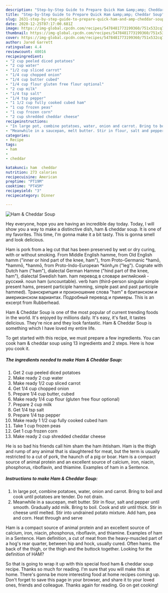 ```yaml
---
description: "Step-by-Step Guide to Prepare Quick Ham &amp;amp; Cheddar Soup"
title: "Step-by-Step Guide to Prepare Quick Ham &amp;amp; Cheddar Soup"
slug: 2631-step-by-step-guide-to-prepare-quick-ham-and-amp-cheddar-soup
date: 2020-12-25T07:17:00.681Z
image: https://img-global.cpcdn.com/recipes/5478481773199360/751x532cq70/ham-cheddar-soup-recipe-main-photo.jpg
thumbnail: https://img-global.cpcdn.com/recipes/5478481773199360/751x532cq70/ham-cheddar-soup-recipe-main-photo.jpg
cover: https://img-global.cpcdn.com/recipes/5478481773199360/751x532cq70/ham-cheddar-soup-recipe-main-photo.jpg
author: Jared Garrett
ratingvalue: 4.4
reviewcount: 40016
recipeingredient:
- "2 cup peeled diced potatoes"
- "2 cup water"
- "1/2 cup sliced carrot"
- "1/4 cup chopped onion"
- "1/4 cup butter cubed"
- "1/4 cup flour gluten free flour optional"
- "2 cup milk"
- "1/4 tsp salt"
- "1/4 tsp pepper"
- "1 1/2 cup fully cooked cubed ham"
- "1 cup frozen peas"
- "1 cup frozen corn"
- "2 cup shredded cheddar cheese"
recipeinstructions:
- "In large pot, combine potatoes, water, onion and carrot. Bring to boil and cook until potatoes are tender. Do not drain."
- "Meanwhile in a saucepan, melt butter. Stir in flour, salt and pepper until smooth. Gradually add milk. Bring to boil. Cook and stir until thick. Stir in cheese until melted. Stir into undrained potato mixture. Add ham, pea and corn. Heat through and serve"
categories:
- Recipe
tags:
- ham
- 
- cheddar

katakunci: ham  cheddar 
nutrition: 273 calories
recipecuisine: American
preptime: "PT19M"
cooktime: "PT45M"
recipeyield: "3"
recipecategory: Dinner

---
```



![Ham &amp; Cheddar Soup](https://img-global.cpcdn.com/recipes/5478481773199360/751x532cq70/ham-cheddar-soup-recipe-main-photo.jpg)

Hey everyone, hope you are having an incredible day today. Today, I will show you a way to make a distinctive dish, ham &amp; cheddar soup. It is one of my favorites. This time, I'm gonna make it a bit tasty. This is gonna smell and look delicious.

Ham is pork from a leg cut that has been preserved by wet or dry curing, with or without smoking. From Middle English hamme, from Old English hamm (&#34;inner or hind part of the knee, ham&#34;), from Proto-Germanic *hamō, *hammō, *hanmō, from Proto-Indo-European *kónh₂m (&#34;leg&#34;). Cognate with Dutch ham (&#34;ham&#34;), dialectal German Hamme (&#34;hind part of the knee, ham&#34;), dialectal Swedish ham. ham перевод в словаре английский - русский. noun ham (uncountable). verb ham (third-person singular simple present hams, present participle hamming, simple past and past participle hammed). Транскрипция и произношение слова &#34;ham&#34; в британском и американском вариантах. Подробный перевод и примеры. This is an excerpt from Rubberhead.

Ham &amp; Cheddar Soup is one of the most popular of current trending foods in the world. It's enjoyed by millions daily. It's easy, it's fast, it tastes delicious. They're nice and they look fantastic. Ham &amp; Cheddar Soup is something which I have loved my entire life.


To get started with this recipe, we must prepare a few ingredients. You can cook ham &amp; cheddar soup using 13 ingredients and 2 steps. Here is how you cook it.

<!--inarticleads1-->

##### The ingredients needed to make Ham &amp; Cheddar Soup:

1. Get 2 cup peeled diced potatoes
1. Make ready 2 cup water
1. Make ready 1/2 cup sliced carrot
1. Get 1/4 cup chopped onion
1. Prepare 1/4 cup butter, cubed
1. Make ready 1/4 cup flour (gluten free flour optional)
1. Prepare 2 cup milk
1. Get 1/4 tsp salt
1. Prepare 1/4 tsp pepper
1. Make ready 1 1/2 cup fully cooked cubed ham
1. Take 1 cup frozen peas
1. Get 1 cup frozen corn
1. Make ready 2 cup shredded cheddar cheese


He is so bad his friends call him sham the ham ihtisham. Ham is the thigh and rump of any animal that is slaughtered for meat, but the term is usually restricted to a cut of pork, the haunch of a pig or boar. Ham is a compact source of animal protein and an excellent source of calcium, iron, niacin, phosphorus, riboflavin, and thiamine. Examples of ham in a Sentence. 

<!--inarticleads2-->

##### Instructions to make Ham &amp; Cheddar Soup:

1. In large pot, combine potatoes, water, onion and carrot. Bring to boil and cook until potatoes are tender. Do not drain.
1. Meanwhile in a saucepan, melt butter. Stir in flour, salt and pepper until smooth. Gradually add milk. Bring to boil. Cook and stir until thick. Stir in cheese until melted. Stir into undrained potato mixture. Add ham, pea and corn. Heat through and serve


Ham is a compact source of animal protein and an excellent source of calcium, iron, niacin, phosphorus, riboflavin, and thiamine. Examples of ham in a Sentence. Ham definition, a cut of meat from the heavy-muscled part of a hog&#39;s rear quarter, between hip and hock, usually cured. Often hams. the back of the thigh, or the thigh and the buttock together. Looking for the definition of HAM? 

So that is going to wrap it up with this special food ham &amp; cheddar soup recipe. Thanks so much for reading. I'm sure that you will make this at home. There's gonna be more interesting food at home recipes coming up. Don't forget to save this page in your browser, and share it to your loved ones, friends and colleague. Thanks again for reading. Go on get cooking!
